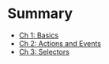 # Summary

- [Ch 1: Basics](./basics.md)
- [Ch 2: Actions and Events](./actions_and_events.md)
- [Ch 3: Selectors](./selectors.md)
